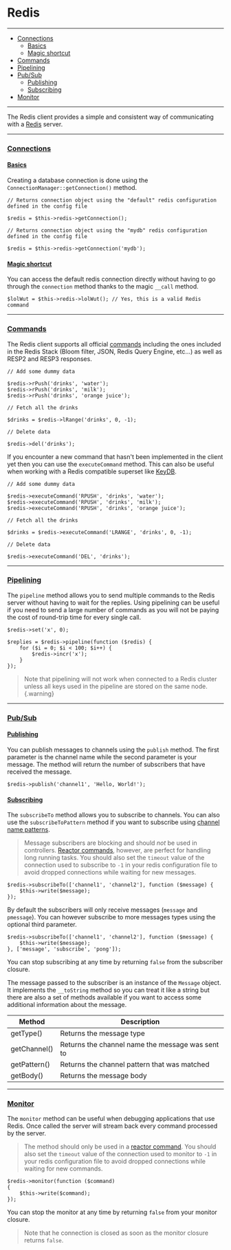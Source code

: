 # Redis

--------------------------------------------------------

* [Connections](#connections)
	- [Basics](#connections:basics)
	- [Magic shortcut](#connections:magic_shortcut)
* [Commands](#commands)
* [Pipelining](#pipelining)
* [Pub/Sub](#pub_sub)
	- [Publishing](#pub_sub:publishing)
	- [Subscribing](#pub_sub:subscribing)
* [Monitor](#monitor)

--------------------------------------------------------

The Redis client provides a simple and consistent way of communicating with a [Redis](https://redis.io) server.

--------------------------------------------------------

### <a id="connections" href="#connections">Connections</a>

#### <a id="connections:basics" href="#connections:basics">Basics</a>

Creating a database connection is done using the `ConnectionManager::getConnection()` method.

```
// Returns connection object using the "default" redis configuration defined in the config file

$redis = $this->redis->getConnection();

// Returns connection object using the "mydb" redis configuration defined in the config file

$redis = $this->redis->getConnection('mydb');
```

#### <a id="connections:magic_shortcut" href="#connections:magic_shortcut">Magic shortcut</a>

You can access the default redis connection directly without having to go through the `connection` method thanks to the magic `__call` method.

```
$lolWut = $this->redis->lolWut(); // Yes, this is a valid Redis command
```

--------------------------------------------------------

### <a id="commands" href="#commands">Commands</a>

The Redis client supports all official [commands](https://redis.io/docs/latest/commands/) including the ones included in the Redis Stack (Bloom filter, JSON, Redis Query Engine, etc...) as well as RESP2 and RESP3 responses.

```
// Add some dummy data

$redis->rPush('drinks', 'water');
$redis->rPush('drinks', 'milk');
$redis->rPush('drinks', 'orange juice');

// Fetch all the drinks

$drinks = $redis->lRange('drinks', 0, -1);

// Delete data

$redis->del('drinks');
```

If you encounter a new command that hasn't been implemented in the client yet then you can use the `executeCommand` method. This can also be useful when working with a Redis compatible superset like [KeyDB](https://docs.keydb.dev/).

```
// Add some dummy data

$redis->executeCommand('RPUSH', 'drinks', 'water');
$redis->executeCommand('RPUSH', 'drinks', 'milk');
$redis->executeCommand('RPUSH', 'drinks', 'orange juice');

// Fetch all the drinks

$drinks = $redis->executeCommand('LRANGE', 'drinks', 0, -1);

// Delete data

$redis->executeCommand('DEL', 'drinks');
```

--------------------------------------------------------

### <a id="pipelining" href="#pipelining">Pipelining</a>

The `pipeline` method allows you to send multiple commands to the Redis server without having to wait for the replies. Using pipelining can be useful if you need to send a large number of commands as you will not be paying the cost of round-trip time for every single call.

```
$redis->set('x', 0);

$replies = $redis->pipeline(function ($redis) {
	for ($i = 0; $i < 100; $i++) {
		$redis->incr('x');
	}
});
```

> Note that pipelining will not work when connected to a Redis cluster unless all keys used in the pipeline are stored on the same node.
{.warning}

--------------------------------------------------------

### <a id="pub_sub" href="#pub_sub">Pub/Sub</a>

#### <a id="pub_sub:publishing" href="#pub_sub:publishing">Publishing</a>

You can publish messages to channels using the `publish` method. The first parameter is the channel name while the second parameter is your message. The method will return the number of subscribers that have received the message.

```
$redis->publish('channel1', 'Hello, World!');
```

#### <a id="pub_sub:subscribing" href="#pub_sub:subscribing">Subscribing</a>

The `subscribeTo` method allows you to subscribe to channels. You can also use the `subscribeToPattern` method if you want to subscribe using [channel name patterns](https://redis.io/commands/psubscribe).

> Message subscribers are blocking and should *not* be used in controllers. [Reactor commands](:base_url:/docs/:version:/command-line:commands), however, are perfect for handling long running tasks. You should also set the `timeout` value of the connection used to subscribe to `-1` in your redis configuration file to avoid dropped connections while waiting for new messages.

```
$redis->subscribeTo(['channel1', 'channel2'], function ($message) {
	$this->write($message);
});
```

By default the subscribers will only receive messages (`message` and `pmessage`). You can however subscribe to more messages types using the optional third parameter.

```
$redis->subscribeTo(['channel1', 'channel2'], function ($message) {
	$this->write($message);
}, ['message', 'subscribe', 'pong']);
```

You can stop subscribing at any time by returning `false` from the subscriber closure.

The message passed to the subscriber is an instance of the `Message` object. It implements the `__toString` method so you can treat it like a string but there are also a set of methods available if you want to access some additional information about the message.

| Method       | Description                                      |
|--------------|--------------------------------------------------|
| getType()    | Returns the message type                         |
| getChannel() | Returns the channel name the message was sent to |
| getPattern() | Returns the channel pattern that was matched     |
| getBody()    | Returns the message body                         |

--------------------------------------------------------

### <a id="monitor" href="#monitor">Monitor</a>

The `monitor` method can be useful when debugging applications that use Redis. Once called the server will stream back every command processed by the server.

> The method should only be used in a [reactor command](:base_url:/docs/:version:/command-line:commands). You should also set the `timeout` value of the connection used to monitor to `-1` in your redis configuration file to avoid dropped connections while waiting for new commands.

```
$redis->monitor(function ($command)
{
	$this->write($command);
});
```

You can stop the monitor at any time by returning `false` from your monitor closure.

> Note that he connection is closed as soon as the monitor closure returns `false`.